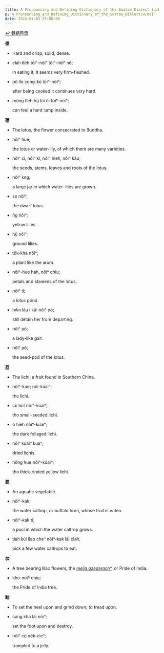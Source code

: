 ```yaml
---
title: A Pronouncing and Defining Dictionary of the Swatow Dialect (汕頭方言音義字典) / noiⁿ
p: A_Pronouncing_and_Defining_Dictionary_of_the_Swatow_Dialect/w/noiⁿ
date: 2024-04-01 23:00:00
---
```


[↩️ 轉總目錄](/A_Pronouncing_and_Defining_Dictionary_of_the_Swatow_Dialect)


**壆**
- Hard and crisp; solid; dense.

- cîah tîeh tōiⁿ-nòiⁿ tōiⁿ-nòiⁿ nē;

  in eating it, it seems very firm-fleshed.

- pû lío cong-kú tōiⁿ-nòiⁿ;

  after being cooked it continues very hard.

- mông tîeh hṳ́ tói ŏi tōiⁿ-nòiⁿ;

  can feel a hard lump inside.

**蓮**
- The lotus, the flower consecrated to Buddha.

- nôiⁿ hue;

  the lotus or water-lily, of which there are many varieties.

- nôiⁿ ci, nôiⁿ ki, nôiⁿ hieh, nôiⁿ kău;

  the seeds, stems, leaves and roots of the lotus.

- nôiⁿ kng;

  a large jar in which water-lilies are grown.

- so nôiⁿ;

  the dwarf lotus.

- n̂g nôiⁿ;

  yellow lilies.

- hṳ̂ nôiⁿ;

  ground lilies.

- tôk-kha nôiⁿ;

  a plant like the arum.

- nôiⁿ-hue hah, nôiⁿ chīu;

  petals and stamens of the lotus.

- nôiⁿ tî;

  a lotus pond.

- hŵn lâu i kâi nôiⁿ pō;

  still detain her from departing.

- nôiⁿ pō;

  a lady-like gait.

- nôiⁿ pô;

  the seed-pod of the lotus.

**荔**
- The lichi, a fruit found in Southern China.

- nôiⁿ-kúe; nôi-kúaiⁿ;

  the lichi.

- cù hût nôiⁿ-kúaiⁿ;

  tho small-seeded lichi.

- o hîeh nôiⁿ-kúaiⁿ;

  the dark foliaged lichi.

- nôiⁿ kúaiⁿ kuaⁿ;

  dried lichis.

- hŏng hue nôiⁿ-kúaiⁿ;

  tho thick-rinded yellow lichi.

**菱**
- An aquatic vegetable.

- nôiⁿ-kak;

  the water caltrop, or buffalo horn, whose fruit is eaten.

- nôiⁿ-kak tî;

  a pool in which the water caltrop grows.

- tiah kúi lîap cheⁿ nôiⁿ-kak lâi cîah;

  pick a few water caltrops to eat.

**栜**
- A tree bearing lilac flowers, the *[melia azederach](https://en.wikipedia.org/wiki/melia_azederach)*[*](https://species.wikimedia.org/wiki/melia_azederach), or Pride of India.

- kho-nōiⁿ chīu;

  the Pride of India tree.

**踹**
- To set the heel upon and grind down; to tread upon.

- cang kha lâi nōiⁿ;

  set the foot upon and destroy.

- nōiⁿ cò̤ nêk-cìeⁿ;

  trampled to a jelly.